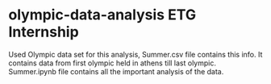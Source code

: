 # olympic-data-analysis ETG Internship

Used Olympic data set for this analysis, Summer.csv file contains this info.
It contains data from first olympic held in athens till last olympic.
Summer.ipynb file contains all the important analysis of the data.
